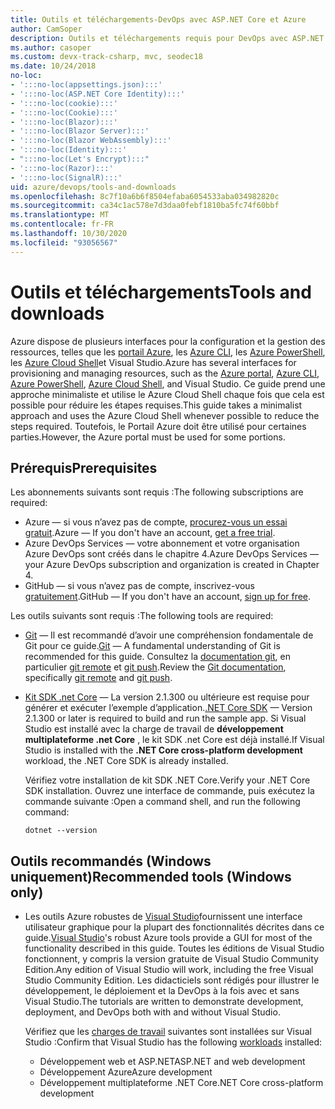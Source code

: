 ```yaml
---
title: Outils et téléchargements-DevOps avec ASP.NET Core et Azure
author: CamSoper
description: Outils et téléchargements requis pour DevOps avec ASP.NET Core et Azure.
ms.author: casoper
ms.custom: devx-track-csharp, mvc, seodec18
ms.date: 10/24/2018
no-loc:
- ':::no-loc(appsettings.json):::'
- ':::no-loc(ASP.NET Core Identity):::'
- ':::no-loc(cookie):::'
- ':::no-loc(Cookie):::'
- ':::no-loc(Blazor):::'
- ':::no-loc(Blazor Server):::'
- ':::no-loc(Blazor WebAssembly):::'
- ':::no-loc(Identity):::'
- ":::no-loc(Let's Encrypt):::"
- ':::no-loc(Razor):::'
- ':::no-loc(SignalR):::'
uid: azure/devops/tools-and-downloads
ms.openlocfilehash: 8c7f10a6b6f8504efaba6054533aba034982820c
ms.sourcegitcommit: ca34c1ac578e7d3daa0febf1810ba5fc74f60bbf
ms.translationtype: MT
ms.contentlocale: fr-FR
ms.lasthandoff: 10/30/2020
ms.locfileid: "93056567"
---
```

# <a name="tools-and-downloads"></a><span data-ttu-id="3686f-103">Outils et téléchargements</span><span class="sxs-lookup"><span data-stu-id="3686f-103">Tools and downloads</span></span>

<span data-ttu-id="3686f-104">Azure dispose de plusieurs interfaces pour la configuration et la gestion des ressources, telles que les [portail Azure](https://portal.azure.com), les [Azure CLI](/cli/azure/), les [Azure PowerShell](/powershell/azure/overview), les [Azure Cloud Shell](https://shell.azure.com/bash)et Visual Studio.</span><span class="sxs-lookup"><span data-stu-id="3686f-104">Azure has several interfaces for provisioning and managing resources, such as the [Azure portal](https://portal.azure.com), [Azure CLI](/cli/azure/), [Azure PowerShell](/powershell/azure/overview), [Azure Cloud Shell](https://shell.azure.com/bash), and Visual Studio.</span></span> <span data-ttu-id="3686f-105">Ce guide prend une approche minimaliste et utilise le Azure Cloud Shell chaque fois que cela est possible pour réduire les étapes requises.</span><span class="sxs-lookup"><span data-stu-id="3686f-105">This guide takes a minimalist approach and uses the Azure Cloud Shell whenever possible to reduce the steps required.</span></span> <span data-ttu-id="3686f-106">Toutefois, le Portail Azure doit être utilisé pour certaines parties.</span><span class="sxs-lookup"><span data-stu-id="3686f-106">However, the Azure portal must be used for some portions.</span></span>

## <a name="prerequisites"></a><span data-ttu-id="3686f-107">Prérequis</span><span class="sxs-lookup"><span data-stu-id="3686f-107">Prerequisites</span></span>

<span data-ttu-id="3686f-108">Les abonnements suivants sont requis :</span><span class="sxs-lookup"><span data-stu-id="3686f-108">The following subscriptions are required:</span></span>

* <span data-ttu-id="3686f-109">Azure &mdash; si vous n’avez pas de compte, [procurez-vous un essai gratuit](https://azure.microsoft.com/free/dotnet/).</span><span class="sxs-lookup"><span data-stu-id="3686f-109">Azure &mdash; If you don't have an account, [get a free trial](https://azure.microsoft.com/free/dotnet/).</span></span>
* <span data-ttu-id="3686f-110">Azure DevOps Services &mdash; votre abonnement et votre organisation Azure DevOps sont créés dans le chapitre 4.</span><span class="sxs-lookup"><span data-stu-id="3686f-110">Azure DevOps Services &mdash; your Azure DevOps subscription and organization is created in Chapter 4.</span></span>
* <span data-ttu-id="3686f-111">GitHub &mdash; si vous n’avez pas de compte, inscrivez-vous [gratuitement](https://github.com/join).</span><span class="sxs-lookup"><span data-stu-id="3686f-111">GitHub &mdash; If you don't have an account, [sign up for free](https://github.com/join).</span></span>

<span data-ttu-id="3686f-112">Les outils suivants sont requis :</span><span class="sxs-lookup"><span data-stu-id="3686f-112">The following tools are required:</span></span>

* <span data-ttu-id="3686f-113">[Git](https://git-scm.com/downloads) &mdash; Il est recommandé d’avoir une compréhension fondamentale de Git pour ce guide.</span><span class="sxs-lookup"><span data-stu-id="3686f-113">[Git](https://git-scm.com/downloads) &mdash; A fundamental understanding of Git is recommended for this guide.</span></span> <span data-ttu-id="3686f-114">Consultez la [documentation git](https://git-scm.com/doc), en particulier [git remote](https://git-scm.com/docs/git-remote) et [git push](https://git-scm.com/docs/git-push).</span><span class="sxs-lookup"><span data-stu-id="3686f-114">Review the [Git documentation](https://git-scm.com/doc), specifically [git remote](https://git-scm.com/docs/git-remote) and [git push](https://git-scm.com/docs/git-push).</span></span>
* <span data-ttu-id="3686f-115">[Kit SDK .net Core](https://dotnet.microsoft.com/download/) &mdash; La version 2.1.300 ou ultérieure est requise pour générer et exécuter l’exemple d’application.</span><span class="sxs-lookup"><span data-stu-id="3686f-115">[.NET Core SDK](https://dotnet.microsoft.com/download/) &mdash; Version 2.1.300 or later is required to build and run the sample app.</span></span> <span data-ttu-id="3686f-116">Si Visual Studio est installé avec la charge de travail de **développement multiplateforme .net Core** , le kit SDK .net Core est déjà installé.</span><span class="sxs-lookup"><span data-stu-id="3686f-116">If Visual Studio is installed with the **.NET Core cross-platform development** workload, the .NET Core SDK is already installed.</span></span>

    <span data-ttu-id="3686f-117">Vérifiez votre installation de kit SDK .NET Core.</span><span class="sxs-lookup"><span data-stu-id="3686f-117">Verify your .NET Core SDK installation.</span></span> <span data-ttu-id="3686f-118">Ouvrez une interface de commande, puis exécutez la commande suivante :</span><span class="sxs-lookup"><span data-stu-id="3686f-118">Open a command shell, and run the following command:</span></span>

    ```dotnetcli
    dotnet --version
    ```

## <a name="recommended-tools-windows-only"></a><span data-ttu-id="3686f-119">Outils recommandés (Windows uniquement)</span><span class="sxs-lookup"><span data-stu-id="3686f-119">Recommended tools (Windows only)</span></span>

* <span data-ttu-id="3686f-120">Les outils Azure robustes de [Visual Studio](https://visualstudio.microsoft.com)fournissent une interface utilisateur graphique pour la plupart des fonctionnalités décrites dans ce guide.</span><span class="sxs-lookup"><span data-stu-id="3686f-120">[Visual Studio](https://visualstudio.microsoft.com)'s robust Azure tools provide a GUI for most of the functionality described in this guide.</span></span> <span data-ttu-id="3686f-121">Toutes les éditions de Visual Studio fonctionnent, y compris la version gratuite de Visual Studio Community Edition.</span><span class="sxs-lookup"><span data-stu-id="3686f-121">Any edition of Visual Studio will work, including the free Visual Studio Community Edition.</span></span> <span data-ttu-id="3686f-122">Les didacticiels sont rédigés pour illustrer le développement, le déploiement et la DevOps à la fois avec et sans Visual Studio.</span><span class="sxs-lookup"><span data-stu-id="3686f-122">The tutorials are written to demonstrate development, deployment, and DevOps both with and without Visual Studio.</span></span>

  <span data-ttu-id="3686f-123">Vérifiez que les [charges de travail](/visualstudio/install/modify-visual-studio) suivantes sont installées sur Visual Studio :</span><span class="sxs-lookup"><span data-stu-id="3686f-123">Confirm that Visual Studio has the following [workloads](/visualstudio/install/modify-visual-studio) installed:</span></span>

  * <span data-ttu-id="3686f-124">Développement web et ASP.NET</span><span class="sxs-lookup"><span data-stu-id="3686f-124">ASP.NET and web development</span></span>
  * <span data-ttu-id="3686f-125">Développement Azure</span><span class="sxs-lookup"><span data-stu-id="3686f-125">Azure development</span></span>
  * <span data-ttu-id="3686f-126">Développement multiplateforme .NET Core</span><span class="sxs-lookup"><span data-stu-id="3686f-126">.NET Core cross-platform development</span></span>
